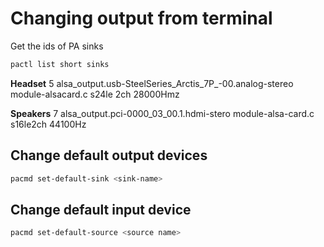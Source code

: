 # Changing output from terminal

Get the ids of PA sinks
```bash
pactl list short sinks
```

**Headset**
5   alsa_output.usb-SteelSeries_Arctis_7P_-00.analog-stereo         module-alsacard.c       s24le       2ch         28000Hmz

**Speakers**
7   alsa_output.pci-0000_03_00.1.hdmi-stero                         module-alsa-card.c      s16le2ch                44100Hz


## Change default output devices

```bash
pacmd set-default-sink <sink-name>
```


## Change default input device

```bash
pacmd set-default-source <source name>
```
